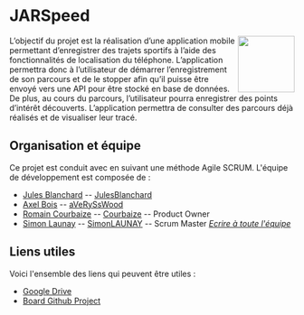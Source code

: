 # JARSpeed
<p>
<img align="right" width="100" height="100" src="https://github.com/SimonLAUNAY/JARSpeed/assets/103497891/655215fb-f65e-440d-ab4f-93c2daf4652e">
L’objectif du projet est la réalisation d’une application mobile permettant d’enregistrer des trajets
sportifs à l’aide des fonctionnalités de localisation du téléphone.
L’application permettra donc à l’utilisateur de démarrer l’enregistrement de son parcours et de le
stopper afin qu’il puisse être envoyé vers une API pour être stocké en base de données. De plus, au
cours du parcours, l’utilisateur pourra enregistrer des points d’intérêt découverts.
L’application permettra de consulter des parcours déjà réalisés et de visualiser leur tracé.
</p>

## Organisation et équipe

Ce projet est conduit avec en suivant une méthode Agile SCRUM. L'équipe de développement est composée de : 
- [Jules Blanchard](mailto:jules.blanchard@iut-rodez.fr?subject=[GitHub]%20JARSpeed) -- [JulesBlanchard](https://github.com/JulesBlanchard)
- [Axel Bois](mailto:axel.bois@iut-rodez.fr?subject=[GitHub]%20JARSpeed) -- [aVeRySsWood](https://github.com/aVeRySsWood) 
- [Romain Courbaize](mailto:romain.courbaize@iut-rodez.fr?subject=[GitHub]%20JARSpeed) -- [Courbaize](https://github.com/Courbaize) -- Product Owner
- [Simon Launay](mailto:simon.launay@iut-rodez.fr?subject=[GitHub]%20JARSpeed) -- [SimonLAUNAY](https://github.com/SimonLAUNAY) -- Scrum Master
[_Ecrire à toute l'équipe_](mailto:jules.blanchard@iut-rodez.fr,axel.bois@iut-rodez.fr,romain.courbaize@iut-rodez.fr,simon.launay@iut-rodez.fr?subject=[GitHub]%20JARSpeed)

## Liens utiles

Voici l'ensemble des liens qui peuvent être utiles :
- [Google Drive](https://drive.google.com/drive/folders/1IpAnSOIMVffRGjbrBUw9aLNlk-8IU0fO?usp=sharing)
- [Board Github Project](https://github.com/users/SimonLAUNAY/projects/3/views/1)
